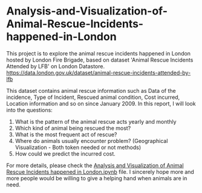 # Analysis-and-Visualization-of-Animal-Rescue-Incidents-happened-in-London

This project is to explore the animal rescue incidents happened in London hosted by London Fire Brigade, based on dataset 'Animal Rescue Incidents Attended by LFB' on London Datastore. <https://data.london.gov.uk/dataset/animal-rescue-incidents-attended-by-lfb>

This dataset contains animal rescue information such as Data of the incidence, Type of Incident, Rescued animal condition, Cost incurred, Location information and so on since January 2009. In this report, I will look into the questions:
1. What is the pattern of the animal rescue acts yearly and monthly
2. Which kind of animal being rescued the most?
3. What is the most frequent act of rescue?
4. Where do animals usually encounter problem? (Geographical Visualization - Both token needed or not methods)
5. How could we predict the incurred cost.

For more details, please check the [Analysis and Visualization of Animal Rescue Incidents happened in London.ipynb](https://github.com/Chane9/Analysis-and-Visualization-of-Animal-Rescue-Incidents-happened-in-London/blob/main/Analysis%20and%20Visualization%20of%20Animal%20Rescue%20Incidents%20happened%20in%20London.ipynb) file. I sincerely hope more and more people would be willing to give a helping hand when animals are in need.
